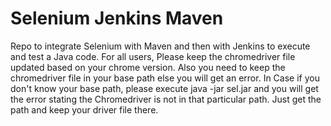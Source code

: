 # Selenium Jenkins Maven
Repo to integrate Selenium with Maven and then with Jenkins to execute and test a Java code. For all users, Please keep the chromedriver file updated based on your chrome version.  Also you need to keep the chromedriver file in your base path else you will get an error.  In Case if you don't know your base path, please execute java -jar sel.jar and you will get the error stating the Chromedriver is not in that particular path.  Just get the path and keep your driver file there.

